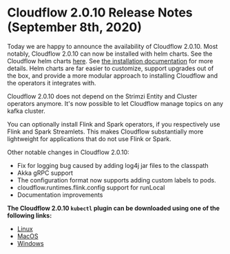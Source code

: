 # Cloudflow 2.0.10 Release Notes (September 8th, 2020)

Today we are happy to announce the availability of Cloudflow 2.0.10. 
Most notably, Cloudflow 2.0.10 can now be installed with helm charts. See the Cloudflow helm charts [here](https://github.com/lightbend/cloudflow-helm-charts). See [the installation documentation](https://cloudflow.io/docs/current/administration/index.html) for more details.
Helm charts are far easier to customize, support upgrades out of the box, and provide a more modular approach to installing Cloudflow and the operators it integrates with. 

Cloudflow 2.0.10 does not depend on the Strimzi Entity and Cluster operators anymore. It's now possible to let Cloudflow manage topics on any kafka cluster.

You can optionally install Flink and Spark operators, if you respectively use Flink and Spark Streamlets. This makes Cloudflow substantially more lightweight for applications that do not use Flink or Spark.

Other notable changes in Cloudflow 2.0.10:
- Fix for logging bug caused by adding log4j jar files to the classpath
- Akka gRPC support
- The configuration format now supports adding custom labels to pods.
- cloudflow.runtimes.flink.config support for runLocal
- Documentation improvements

**The Cloudflow 2.0.10 `kubectl` plugin can be downloaded using one of the following links:**

* [Linux](https://bintray.com/lightbend/cloudflow-cli/download_file?file_path=kubectl-cloudflow-2.0.10.704-d787efb-linux-amd64.tar.gz)
* [MacOS](https://bintray.com/lightbend/cloudflow-cli/download_file?file_path=kubectl-cloudflow-2.0.10.704-d787efb-darwin-amd64.tar.gz)
* [Windows](https://bintray.com/lightbend/cloudflow-cli/download_file?file_path=kubectl-cloudflow-2.0.10.704-d787efb-windows-amd64.tar.gz)

